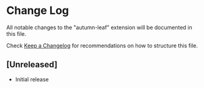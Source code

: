 # Change Log

All notable changes to the "autumn-leaf" extension will be documented in this file.

Check [Keep a Changelog](http://keepachangelog.com/) for recommendations on how to structure this file.

## [Unreleased]

- Initial release
